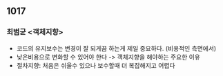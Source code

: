 ## 1017
###  최범균 <객체지향> 
- 코드의 유지보수는 변경이 잘 되게끔 하는게 제일 중요하다. (비용적인 측면에서)
- 낮은비용으로 변화할 수 있어야 한다 -> 객체지향을 해야하는 주요한 이유
- 절차지향: 처음은 쉬울수 있으나 보수할때 더 복잡해지고 어렵다